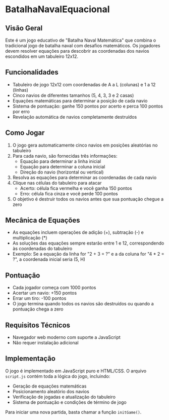 # BatalhaNavalEquacional


## Visão Geral

Este é um jogo educativo de "Batalha Naval Matemática" que combina o tradicional jogo de batalha naval com desafios matemáticos. Os jogadores devem resolver equações para descobrir as coordenadas dos navios escondidos em um tabuleiro 12x12.

## Funcionalidades

- Tabuleiro de jogo 12x12 com coordenadas de A a L (colunas) e 1 a 12 (linhas)
- Cinco navios de diferentes tamanhos (5, 4, 3, 3 e 2 casas)
- Equações matemáticas para determinar a posição de cada navio
- Sistema de pontuação: ganhe 150 pontos por acerto e perca 100 pontos por erro
- Revelação automática de navios completamente destruídos

## Como Jogar

1. O jogo gera automaticamente cinco navios em posições aleatórias no tabuleiro
2. Para cada navio, são fornecidas três informações:
   - Equação para determinar a linha inicial
   - Equação para determinar a coluna inicial
   - Direção do navio (horizontal ou vertical)
3. Resolva as equações para determinar as coordenadas de cada navio
4. Clique nas células do tabuleiro para atacar
   - Acerto: célula fica vermelha e você ganha 150 pontos
   - Erro: célula fica cinza e você perde 100 pontos
5. O objetivo é destruir todos os navios antes que sua pontuação chegue a zero

## Mecânica de Equações

- As equações incluem operações de adição (+), subtração (-) e multiplicação (*)
- As soluções das equações sempre estarão entre 1 e 12, correspondendo às coordenadas do tabuleiro
- Exemplo: Se a equação da linha for "2 + 3 = ?" e a da coluna for "4 * 2 = ?", a coordenada inicial seria (5, H)

## Pontuação

- Cada jogador começa com 1000 pontos
- Acertar um navio: +150 pontos
- Errar um tiro: -100 pontos
- O jogo termina quando todos os navios são destruídos ou quando a pontuação chega a zero

## Requisitos Técnicos

- Navegador web moderno com suporte a JavaScript
- Não requer instalação adicional

## Implementação

O jogo é implementado em JavaScript puro e HTML/CSS. O arquivo `script.js` contém toda a lógica do jogo, incluindo:

- Geração de equações matemáticas
- Posicionamento aleatório dos navios
- Verificação de jogadas e atualização do tabuleiro
- Sistema de pontuação e condições de término de jogo

Para iniciar uma nova partida, basta chamar a função `initGame()`.